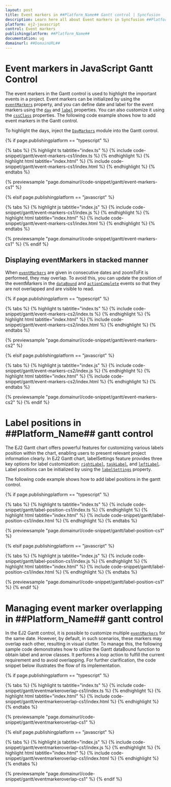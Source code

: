 ```yaml
---
layout: post
title: Event markers in ##Platform_Name## Gantt control | Syncfusion
description: Learn here all about Event markers in Syncfusion ##Platform_Name## Gantt control of Syncfusion Essential JS 2 and more.
platform: ej2-javascript
control: Event markers 
publishingplatform: ##Platform_Name##
documentation: ug
domainurl: ##DomainURL##
---
```


# Event markers in JavaScript Gantt Control

The event markers in the Gantt control is used to highlight the important events in a project. Event markers can be initialized by using the [`eventMarkers`](../api/gantt/eventMarker/) property, and you can define date and label for the event markers using the [`day`](../api/gantt/eventMarker/#day) and [`label`](../api/gantt/eventMarker/#label) properties. You can also customize it using the [`cssClass`](../api/gantt/eventMarker/#cssclass) properties. The following code example shows how to add event markers in the Gantt control.

To highlight the days, inject the [`DayMarkers`](../api/gantt/#daymarkersmodule) module into the Gantt control.

{% if page.publishingplatform == "typescript" %}

 {% tabs %}
{% highlight ts tabtitle="index.ts" %}
{% include code-snippet/gantt/event-markers-cs1/index.ts %}
{% endhighlight %}
{% highlight html tabtitle="index.html" %}
{% include code-snippet/gantt/event-markers-cs1/index.html %}
{% endhighlight %}
{% endtabs %}
        
{% previewsample "page.domainurl/code-snippet/gantt/event-markers-cs1" %}

{% elsif page.publishingplatform == "javascript" %}

{% tabs %}
{% highlight js tabtitle="index.js" %}
{% include code-snippet/gantt/event-markers-cs1/index.js %}
{% endhighlight %}
{% highlight html tabtitle="index.html" %}
{% include code-snippet/gantt/event-markers-cs1/index.html %}
{% endhighlight %}
{% endtabs %}

{% previewsample "page.domainurl/code-snippet/gantt/event-markers-cs1" %}
{% endif %}

## Displaying eventMarkers in stacked manner

When [`eventMarkers`](../api/gantt/eventMarker/) are given in consecutive dates and zoomToFit is performed, they may overlap. To avoid this, you can update the position of the eventMarkers in the [`dataBound`](../api/gantt/#databound) and [`actionComplete`](../api/gantt/#actioncomplete) events so that they are not overlapped and are visible to read.

{% if page.publishingplatform == "typescript" %}

 {% tabs %}
{% highlight ts tabtitle="index.ts" %}
{% include code-snippet/gantt/event-markers-cs2/index.ts %}
{% endhighlight %}
{% highlight html tabtitle="index.html" %}
{% include code-snippet/gantt/event-markers-cs2/index.html %}
{% endhighlight %}
{% endtabs %}
        
{% previewsample "page.domainurl/code-snippet/gantt/event-markers-cs2" %}

{% elsif page.publishingplatform == "javascript" %}

{% tabs %}
{% highlight js tabtitle="index.js" %}
{% include code-snippet/gantt/event-markers-cs2/index.js %}
{% endhighlight %}
{% highlight html tabtitle="index.html" %}
{% include code-snippet/gantt/event-markers-cs2/index.html %}
{% endhighlight %}
{% endtabs %}

{% previewsample "page.domainurl/code-snippet/gantt/event-markers-cs2" %}
{% endif %}

# Label positions in ##Platform_Name## gantt control

The EJ2 Gantt chart offers powerful features for customizing various labels position within the chart, enabling users to present relevant project information clearly. In EJ2 Gantt chart, labelSettings feature provides three key options for label customization: [`rightLabel`](../api/gantt/labelSettings/#rightlabel), [`taskLabel`](../api/gantt/labelSettings/#tasklabel), and [`leftLabel`](../api/gantt/labelSettings/#leftlabel). Label positions can be initialized by using the [`labelSettings`](../api/gantt/labelSettings/) property. 

The following code example shows how to add label positions in the gantt control.

{% if page.publishingplatform == "typescript" %}

 {% tabs %}
{% highlight ts tabtitle="index.ts" %}
{% include code-snippet/gantt/label-position-cs1/index.ts %}
{% endhighlight %}
{% highlight html tabtitle="index.html" %}
{% include code-snippet/gantt/label-position-cs1/index.html %}
{% endhighlight %}
{% endtabs %}
        
{% previewsample "page.domainurl/code-snippet/gantt/label-position-cs1" %}

{% elsif page.publishingplatform == "javascript" %}

{% tabs %}
{% highlight js tabtitle="index.js" %}
{% include code-snippet/gantt/label-position-cs1/index.js %}
{% endhighlight %}
{% highlight html tabtitle="index.html" %}
{% include code-snippet/gantt/label-position-cs1/index.html %}
{% endhighlight %}
{% endtabs %}

{% previewsample "page.domainurl/code-snippet/gantt/label-position-cs1" %}
{% endif %}

# Managing event marker overlapping in ##Platform_Name## gantt control

In the EJ2 Gantt control, it is possible to customize multiple [`eventMarkers`](../api/gantt/eventMarker/) for the same date. However, by default, in such scenarios, these markers may overlap each other, resulting in visual clutter. To manage this, the following sample code demonstrates how to utilize the Gantt dataBound function to obtain label and arrow classes. It performs a loop action to fulfill the current requirement and to avoid overlapping. For further clarification, the code snippet below illustrates the flow of its implementation.

{% if page.publishingplatform == "typescript" %}

 {% tabs %}
{% highlight ts tabtitle="index.ts" %}
{% include code-snippet/gantt/eventmarkeroverlap-cs1/index.ts %}
{% endhighlight %}
{% highlight html tabtitle="index.html" %}
{% include code-snippet/gantt/eventmarkeroverlap-cs1/index.html %}
{% endhighlight %}
{% endtabs %}
        
{% previewsample "page.domainurl/code-snippet/gantt/eventmarkeroverlap-cs1" %}

{% elsif page.publishingplatform == "javascript" %}

{% tabs %}
{% highlight js tabtitle="index.js" %}
{% include code-snippet/gantt/eventmarkeroverlap-cs1/index.js %}
{% endhighlight %}
{% highlight html tabtitle="index.html" %}
{% include code-snippet/gantt/eventmarkeroverlap-cs1/index.html %}
{% endhighlight %}
{% endtabs %}

{% previewsample "page.domainurl/code-snippet/gantt/eventmarkeroverlap-cs1" %}
{% endif %}

